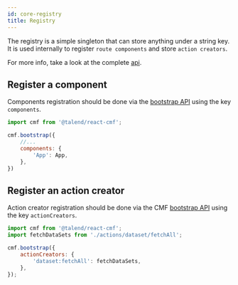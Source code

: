 ```yaml
---
id: core-registry
title: Registry
---
```


The registry is a simple singleton that can store anything under a string key.
It is used internally to register `route components` and store `action creators`.

For more info, take a look at the complete [api](https://github.com/Talend/ui/tree/master/packages/cmf/src/registry.md).

## Register a component

Components registration should be done via the [bootstrap API](https://github.com/Talend/ui/tree/master/packages/cmf/src/bootstrap.md) using the key `components`.

```javascript
import cmf from '@talend/react-cmf';

cmf.bootstrap({
    //...
    components: {
        'App': App,
    },
})
```

## Register an action creator

Action creator registration should be done via the CMF [bootstrap API](https://github.com/Talend/ui/tree/master/packages/cmf/src/bootstrap.md) using the key `actionCreators`.

```javascript
import cmf from '@talend/react-cmf';
import fetchDataSets from './actions/dataset/fetchAll';

cmf.bootstrap({
    actionCreators: {
        'dataset:fetchAll': fetchDataSets,
    },
});
```
